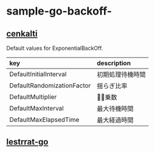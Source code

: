 # sample-go-backoff-

## [cenkalti](https://github.com/cenkalti/backoff)

Default values for ExponentialBackOff.

|key|description|
|:--|:--|
|DefaultInitialInterval|初期処理待機時間|
|DefaultRandomizationFactor|揺らぎ比率|
|DefaultMultiplier|乗数|
|DefaultMaxInterval|最大待機時間|
|DefaultMaxElapsedTime|最大経過時間|

## [lestrrat-go](https://github.com/lestrrat-go/backoff)
